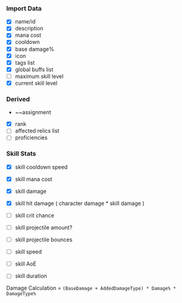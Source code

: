 ### Import Data
- [x] name/id
- [x] description
- [x] mana cost
- [x] cooldown
- [x] base damage%
- [x] icon
- [x] tags list
- [x] global buffs list
- [ ] maximum skill level
- [x] current skill level

### Derived
-  ~~assignment
- [x] rank
- [ ] affected relics list
- [ ] proficiencies

### Skill Stats
- [x] skill cooldown speed
- [x] skill mana cost
- [x] skill damage
- [x] skill hit damage ( character damage * skill damage ) 
- [ ] skill crit chance
- [ ] skill projectile amount?
- [ ] skill projectile bounces
- [ ] skill speed
- [ ] skill AoE
- [ ] skill duration


Damage Calculation = `(BaseDamage + AddedDamageType) * Damage% * DamageType%`

